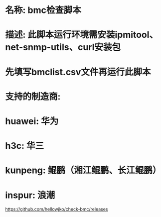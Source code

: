 # 名称: bmc检查脚本
# 描述: 此脚本运行环境需安装ipmitool、net-snmp-utils、curl安装包
#      先填写bmclist.csv文件再运行此脚本
# 支持的制造商:
# huawei:      华为
# h3c:         华三
# kunpeng:     鲲鹏（湘江鲲鹏、长江鲲鹏）
# inspur:      浪潮

https://github.com/hellowjko/check-bmc/releases
